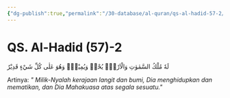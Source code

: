```yaml
---
{"dg-publish":true,"permalink":"/30-database/al-quran/qs-al-hadid-57-2/"}
---
```



# QS. Al-Hadid (57)-2
لَهٗ مُلْكُ السَّمٰوٰتِ وَالْاَرْضِۚ يُحْيٖ وَيُمِيْتُۚ وَهُوَ عَلٰى كُلِّ شَيْءٍ قَدِيْرٌ 

Artinya: *" Milik-Nyalah kerajaan langit dan bumi, Dia menghidupkan dan mematikan, dan Dia Mahakuasa atas segala sesuatu."*
